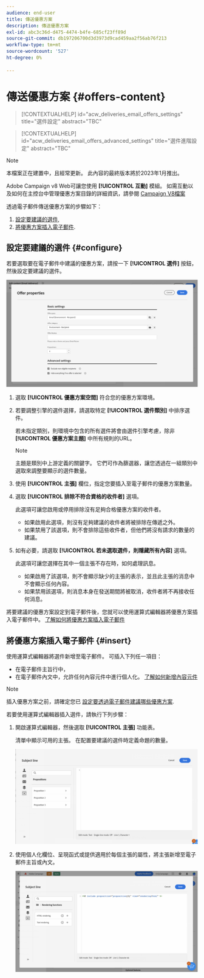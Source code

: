 ```yaml
---
audience: end-user
title: 傳送優惠方案
description: 傳送優惠方案
exl-id: abc3c36d-d475-4474-b4fe-685cf23ff89d
source-git-commit: db197206700d3d3973d9cad459aa2f56ab76f213
workflow-type: tm+mt
source-wordcount: '527'
ht-degree: 0%

---
```


# 傳送優惠方案 {#offers-content}

>[!CONTEXTUALHELP]
>id="acw_deliveries_email_offers_settings"
>title="選件設定"
>abstract="TBC"

>[!CONTEXTUALHELP]
>id="acw_deliveries_email_offers_advanced_settings"
>title="選件進階設定"
>abstract="TBC"

>[!NOTE]
>
>本檔案正在建置中，且經常更新。 此內容的最終版本將於2023年1月推出。

Adobe Campaign v8 Web可讓您使用 **[!UICONTROL 互動]** 模組。 如需互動以及如何在主控台中管理優惠方案目錄的詳細資訊，請參閱 [Campaign V8檔案](https://experienceleague.adobe.com/docs/campaign/campaign-v8/offers/interaction.html)

透過電子郵件傳送優惠方案的步驟如下：

1. [設定要建議的選件](#configure),
1. [將優惠方案插入電子郵件](#insert).

## 設定要建議的選件 {#configure}

若要選取要在電子郵件中建議的優惠方案，請按一下 **[!UICONTROL 選件]** 按鈕，然後設定要建議的選件。

![](assets/create-content-offers.png)

1. 選取 **[!UICONTROL 優惠方案空間]** 符合您的優惠方案環境。

1. 若要調整引擎的選件選擇，請選取特定 **[!UICONTROL 選件類別]** 中排序選件。

   若未指定類別，則環境中包含的所有選件將會由選件引擎考慮，除非 **[!UICONTROL 優惠方案主題]** 中所有規則的URL。

   >[!NOTE]
   >
   >主題是類別中上游定義的關鍵字。 它們可作為篩選器，讓您透過在一組類別中選取來調整要顯示的選件數量。

1. 使用 **[!UICONTROL 主張]** 欄位，指定您要插入至電子郵件的優惠方案數量。

1. 選取 **[!UICONTROL 排除不符合資格的收件者]** 選項。

   此選項可讓您啟用或停用排除沒有足夠合格優惠方案的收件者。

   * 如果啟用此選項，則沒有足夠建議的收件者將被排除在傳遞之外。
   * 如果禁用了該選項，則不會排除這些收件者，但他們將沒有請求的數量的建議。

1. 如有必要，請選取 **[!UICONTROL 若未選取選件，則隱藏所有內容]** 選項。

   此選項可讓您選擇在其中一個主張不存在時，如何處理訊息。

   * 如果啟用了該選項，則不會顯示缺少的主張的表示，並且此主張的消息中不會顯示任何內容。
   * 如果禁用該選項，則消息本身在發送期間將被取消，收件者將不再接收任何消息。

將要建議的優惠方案設定到電子郵件後，您就可以使用運算式編輯器將優惠方案插入電子郵件中。 [了解如何將優惠方案插入電子郵件](#insert)

## 將優惠方案插入電子郵件 {#insert}

使用運算式編輯器將選件新增至電子郵件。 可插入下列任一項目：

* 在電子郵件主旨行中，
* 在電子郵件內文中，允許任何內容元件中進行個人化。 [了解如何新增內容元件](content-components.md)

>[!NOTE]
>
>插入優惠方案之前，請確定您已 [設定要透過電子郵件建議哪些優惠方案](#configure).

若要使用運算式編輯器插入選件，請執行下列步驟：

1. 開啟運算式編輯器，然後選取 **[!UICONTROL 主張]** 功能表。

   清單中顯示可用的主張。 在配置要建議的選件時定義命題的數量。

   ![](assets/offer-insertion.png)

1. 使用個人化欄位、呈現函式或提供適用於每個主張的屬性，將主張新增至電子郵件主旨或內文。

   ![](assets/offer-inserted.png)
